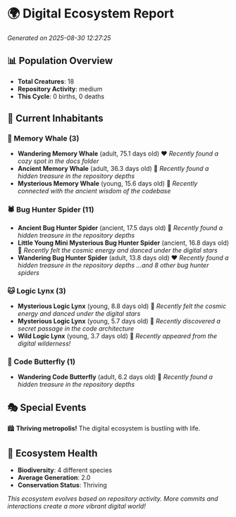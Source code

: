 # 🌍 Digital Ecosystem Report
*Generated on 2025-08-30 12:27:25*

## 📊 Population Overview
- **Total Creatures**: 18
- **Repository Activity**: medium
- **This Cycle**: 0 births, 0 deaths

## 👥 Current Inhabitants

### 🐋 Memory Whale (3)
- **Wandering Memory Whale** (adult, 75.1 days old) ❤️
  *Recently found a cozy spot in the docs folder*
- **Ancient Memory Whale** (adult, 36.3 days old) 💛
  *Recently found a hidden treasure in the repository depths*
- **Mysterious Memory Whale** (young, 15.6 days old) 💚
  *Recently connected with the ancient wisdom of the codebase*

### 🕷️ Bug Hunter Spider (11)
- **Ancient Bug Hunter Spider** (ancient, 17.5 days old) 💛
  *Recently found a hidden treasure in the repository depths*
- **Little Young Mini Mysterious Bug Hunter Spider** (ancient, 16.8 days old) 💛
  *Recently felt the cosmic energy and danced under the digital stars*
- **Wandering Bug Hunter Spider** (adult, 13.8 days old) ❤️
  *Recently found a hidden treasure in the repository depths*
  *...and 8 other bug hunter spiders*

### 🐱 Logic Lynx (3)
- **Mysterious Logic Lynx** (young, 8.8 days old) 💚
  *Recently felt the cosmic energy and danced under the digital stars*
- **Mysterious Logic Lynx** (young, 5.7 days old) 💚
  *Recently discovered a secret passage in the code architecture*
- **Wild Logic Lynx** (young, 3.7 days old) 💚
  *Recently appeared from the digital wilderness!*

### 🦋 Code Butterfly (1)
- **Wandering Code Butterfly** (adult, 6.2 days old) 💚
  *Recently found a hidden treasure in the repository depths*

## 🎭 Special Events

🏙️ **Thriving metropolis!** The digital ecosystem is bustling with life.

## 🔬 Ecosystem Health
- **Biodiversity**: 4 different species
- **Average Generation**: 2.0
- **Conservation Status**: Thriving

*This ecosystem evolves based on repository activity. More commits and interactions create a more vibrant digital world!*
